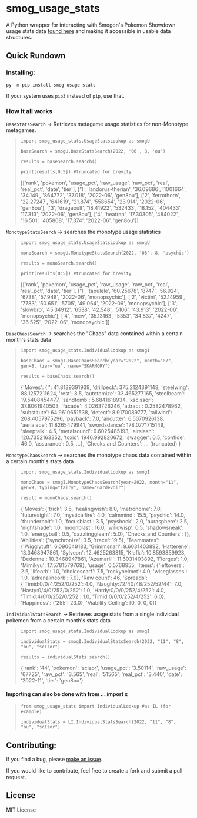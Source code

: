 # smog_usage_stats

A Python wrapper for interacting with Smogon's Pokemon Showdown usage stats data [found here](https://smogon.com/stats) and making it accessible in usable data structures.

## Quick Rundown

### Installing:

`py -m pip install smog-usage-stats`

If your system uses `pip3` instead of `pip`, use that.

### How it all works

`BaseStatsSearch` -> Retrieves metagame usage statistics for non-Monotype metagames.

> `import smog_usage_stats.UsageStatsLookup as smogU`
>
> `baseSearch = smogU.BaseStatsSearch(2022, '06', 8, 'ou')`
>
> `results = baseSearch.search()`
>
> `print(results[0:5]) #truncated for brevity`
>
> [['rank', 'pokemon', 'usage_pct', 'raw_usage', 'raw_pct', 'real', 'real_pct', 'date', 'tier'], ['1', 'landorus-therian', '36.09686', '1001664', '34.149', '864772', '37.018', '2022-06', 'gen8ou'], ['2', 'ferrothorn', '22.27247', '641619', '21.874', '558654', '23.914', '2022-06', 'gen8ou'], ['3', 'dragapult', '18.41922', '532433', '18.152', '404433', '17.313', '2022-06', 'gen8ou'], ['4', 'heatran', '17.30305', '484022', '16.501', '405868', '17.374', '2022-06', 'gen8ou']]

`MonotypeStatsSearch` -> searches the monotype usage statistics

> `import smog_usage_stats.UsageStatsLookup as smogU`
>
> `monoSearch = smogU.MonotypeStatsSearch(2022, '06', 8, 'psychic')`
>
> `results = monoSearch.search()`
>
> `print(results[0:5]) #truncated for brevity`
>
> [['rank', 'pokemon', 'usage_pct', 'raw_usage', 'raw_pct', 'real', 'real_pct', 'date', 'tier'], ['1', 'tapulele', '60.25678', '8747', '56.924', '6738', '57.948', '2022-06', 'monopsychic'], ['2', 'victini', '52.14959', '7783', '50.651', '5705', '49.064', '2022-06', 'monopsychic'], ['3', 'slowbro', '45.34912', '6538', '42.548', '5106', '43.913', '2022-06', 'monopsychic'], ['4', 'mew', '35.13163', '5353', '34.837', '4247', '36.525', '2022-06', 'monopsychic']]

`BaseChaosSearch` -> searches the "Chaos" data contained within a certain month's stats
data

> `import smog_usage_stats.IndividualLookup as smogI`
>
> `baseChaos = smogI.BaseChaosSearch(year="2022", month="07", gen=8, tier="uu", name="SKARMORY")`
>
> `results = baseChaos.search()`
>
> {'Moves': {'': 41.8139391939, 'drillpeck': 375.2124391148, 'steelwing':
> 88.1257211624, 'rest': 8.5, 'autotomize': 33.465277165, 'steelbeam': 19.5408454477,
> 'sandtomb': 5.6841618934, 'xscissor': 37.8061940503, 'facade': 4.0263726246,
> 'attract': 0.2582478962, 'substitute': 64.9610651538, 'detect': 8.9170089777,
> 'tailwind': 208.4057975296, 'payback': 7.0, 'aircutter': 6.5070926138, 'aerialace':
> 11.8265479941, 'swordsdance': 178.0771715149, 'sleeptalk': 4.5, 'metalsound':
> 6.6025485193, 'airslash': 120.7352163352, 'toxic': 1946.992820672, 'swagger': 0.5,
> 'confide': 46.0, 'assurance': 0.5, ...}, 'Checks and Counters': ... (truncated) }

`MonotypeChaosSearch` -> searches the monotype chaos data contained within a certain
month's stats data

> `import smog_usage_stats.IndividualLookup as smogI`
>
> `monoChaos = smogI.MonotypeChaosSearch(year=2022, month="11", gen=9, typing="fairy", name="Gardevoir")`
>
> `result = monoChaos.search()`
>
> {'Moves': {'trick': 3.5, 'healingwish': 8.0, 'metronome': 7.0, 'futuresight': 7.0, 'mysticalfire': 4.0, 'calmmind': 15.5, 'psychic': 14.0, 'thunderbolt': 1.0, 'focusblast': 3.5, 'psyshock': 2.0, 'aurasphere': 2.5, 'nightshade': 1.0, 'moonblast': 16.0, 'willowisp': 0.5, 'shadowsneak': 1.0, 'energyball': 0.5, 'dazzlinggleam': 5.0}, 'Checks and Counters': {}, 'Abilities': {'synchronize': 3.5, 'trace': 19.5}, 'Teammates': {'Wigglytuff': 6.090649183, 'Grimmsnarl': 9.6031403892, 'Hatterene': 13.3468947861, 'Sylveon': 12.4625263815, 'Klefki': 10.8593859923, 'Dedenne': 10.3468947861, 'Azumarill': 11.6031403892, 'Florges': 1.0, 'Mimikyu': 17.5781579769}, 'usage': 0.5768955, 'Items': {'leftovers': 2.5, 'lifeorb': 1.0, 'choicescarf': 7.5, 'rockyhelmet': 4.0, 'wiseglasses': 1.0, 'adrenalineorb': 7.0}, 'Raw count': 46, 'Spreads': {'Timid:0/0/4/252/0/252': 4.0, 'Naughty:72/40/48/252/52/44': 7.0, 'Hasty:0/4/0/252/0/252': 1.0, 'Hardy:0/0/0/252/4/252': 4.0, 'Timid:4/0/0/252/0/252': 1.0, 'Timid:0/0/0/252/4/252': 6.0}, 'Happiness': {'255': 23.0}, 'Viability Ceiling': [0, 0, 0, 0]}

`IndividualStatsSearch` -> Retrieves usage stats from a single individual pokemon
from a certain month's stats data

> `import smog_usage_stats.IndividualLookup as smogI`
>
> `individualStats = smogI.IndividualStatsSearch(2022, "11", "8", "ou", "scIzor")`
>
> `results = individualStats.search()`
>
> {'rank': '44', 'pokemon': 'scizor', 'usage_pct': '3.50114', 'raw_usage': '67725', 'raw_pct': '3.565', 'real': '51565', 'real_pct': '3.440', 'date': '2022-11', 'tier': 'gen8ou'}

#### Importing can also be done with from ... import x

> `from smog_usage_stats import IndividualLookup #as IL (for example)`
>
> `individualStats = LI.IndividualStatsSearch(2022, "11", "8", "ou", "scIzor")`


## Contributing:

If you find a bug, please [make an issue](https://github.com/Stu-Gotz/smog_usage_stats/issues).

If you would like to contribute, feel free to create a fork and submit a pull request.

## License

MIT License
